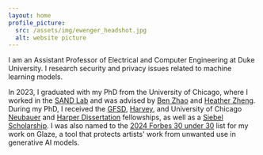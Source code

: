 ```yaml
---
layout: home
profile_picture:
  src: /assets/img/ewenger_headshot.jpg
  alt: website picture
---
```


<p>
I am an Assistant Professor of Electrical and Computer Engineering at Duke University. I research security and privacy issues related to machine learning models. 

<p>
In 2023, I graduated with my PhD from the University of Chicago, where I worked in the <a href="http://sandlab.cs.uchicago.edu" target="_blank">SAND Lab</a> and was advised by <a href="http://people.cs.uchicago.edu/~ravenben/" target= "_blank">Ben Zhao</a> and <a href="http://people.cs.uchicago.edu/~htzheng/" target="_blank">Heather Zheng</a>. During my PhD, I received the <a href="https://stemfellowships.org/" target="_blank">GFSD</a>, <a href="https://msfdn.org/harveyfellows/overview/" target="_blank">Harvey</a>, and University of Chicago <a href="https://grad.uchicago.edu/fellowships/neubauer-fellows/" target="_blank">Neubauer</a> and <a href="https://physicalsciences.uchicago.edu/news/article/psd-recognizes-nine-students-with-a-william-rainey-harper-dissertation-fellowship-22/" target="_blank">Harper Dissertation</a> fellowships, as well as a <a href="https://www.siebelscholars.com/scholar-profile/3715/" target="_blank">Siebel Scholarship</a>. I was also named to the <a href="https://www.forbes.com/30-under-30/2024/consumer-technology" target="_blank">2024 Forbes 30 under 30</a> list for my work on Glaze, a tool that protects artists' work from unwanted use in generative AI models.
</p>